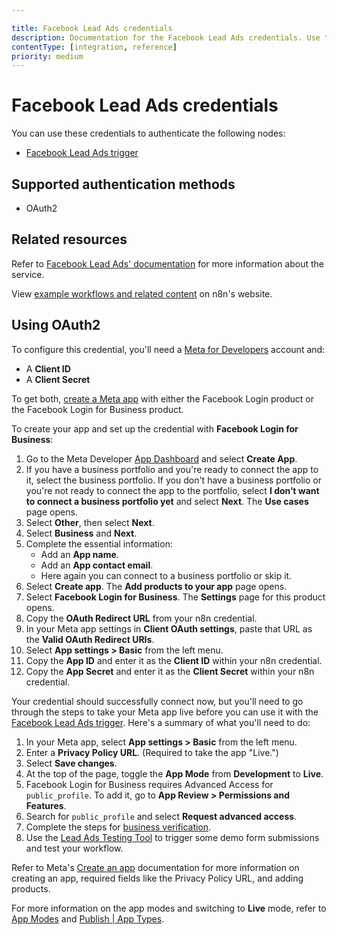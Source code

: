 ```yaml
---

title: Facebook Lead Ads credentials
description: Documentation for the Facebook Lead Ads credentials. Use these credentials to authenticate Facebook Lead Ads in n8n, a workflow automation platform.
contentType: [integration, reference]
priority: medium
---
```


# Facebook Lead Ads credentials

You can use these credentials to authenticate the following nodes:

* [Facebook Lead Ads trigger](/integrations/builtin/trigger-nodes/n8n-nodes-base.facebookleadadstrigger.md)

## Supported authentication methods

- OAuth2

## Related resources

Refer to [Facebook Lead Ads' documentation](https://developers.facebook.com/docs/marketing-api/guides/lead-ads/) for more information about the service.

View [example workflows and related content](https://n8n.io/integrations/facebook-lead-ads-trigger/) on n8n's website.

## Using OAuth2

To configure this credential, you'll need a [Meta for Developers](https://developers.facebook.com/) account and:

- A **Client ID**
- A **Client Secret**

To get both, [create a Meta app](https://developers.facebook.com/docs/development/create-an-app) with either the Facebook Login product or the Facebook Login for Business product.

To create your app and set up the credential with **Facebook Login for Business**:

1. Go to the Meta Developer [App Dashboard](https://developers.facebook.com/apps) and select **Create App**.
2. If you have a business portfolio and you're ready to connect the app to it, select the business portfolio. If you don't have a business portfolio or you're not ready to connect the app to the portfolio, select **I don’t want to connect a business portfolio yet** and select **Next**. The **Use cases** page opens.
3. Select **Other**, then select **Next**.
4. Select **Business** and **Next**.
5. Complete the essential information:
    * Add an **App name**.
    * Add an **App contact email**.
    * Here again you can connect to a business portfolio or skip it.
1. Select **Create app**. The **Add products to your app** page opens.
1. Select **Facebook Login for Business**. The **Settings** page for this product opens.
1. Copy the **OAuth Redirect URL** from your n8n credential.
1. In your Meta app settings in **Client OAuth settings**, paste that URL as the **Valid OAuth Redirect URIs**.
1. Select **App settings > Basic** from the left menu.
1. Copy the **App ID** and enter it as the **Client ID** within your n8n credential.
1. Copy the **App Secret** and enter it as the **Client Secret** within your n8n credential.

Your credential should successfully connect now, but you'll need to go through the steps to take your Meta app live before you can use it with the [Facebook Lead Ads trigger](/integrations/builtin/trigger-nodes/n8n-nodes-base.facebookleadadstrigger.md). Here's a summary of what you'll need to do:

1. In your Meta app, select **App settings > Basic** from the left menu.
1. Enter a **Privacy Policy URL**. (Required to take the app "Live.")
1. Select **Save changes**.
1. At the top of the page, toggle the **App Mode** from **Development** to **Live**.
1. Facebook Login for Business requires Advanced Access for `public_profile`. To add it, go to **App Review > Permissions and Features**.
1. Search for `public_profile` and select **Request advanced access**.
1. Complete the steps for [business verification](https://www.facebook.com/business/tools/meta-verified-for-business/).
1. Use the [Lead Ads Testing Tool](https://developers.facebook.com/tools/lead-ads-testing) to trigger some demo form submissions and test your workflow.

Refer to Meta's [Create an app](https://developers.facebook.com/docs/development/create-an-app) documentation for more information on creating an app, required fields like the Privacy Policy URL, and adding products.

For more information on the app modes and switching to **Live** mode, refer to [App Modes](https://developers.facebook.com/docs/development/build-and-test/app-modes) and [Publish | App Types](https://developers.facebook.com/docs/development/release#app-types).
